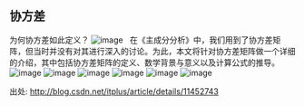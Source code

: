 ## 协方差
为何协方差如此定义？
![image](https://user-images.githubusercontent.com/46443218/122728308-9457fe00-d2aa-11eb-82a2-f3759a100d1b.png)
  在《主成分分析》中，我们用到了协方差矩阵，但当时并没有对其进行深入的讨论。为此，本文将针对协方差矩阵做一个详细的介绍，其中包括协方差矩阵的定义、数学背景与意义以及计算公式的推导。
![image](https://user-images.githubusercontent.com/46443218/122729730-10067a80-d2ac-11eb-9e36-ec51c2c4c78c.png)
![image](https://user-images.githubusercontent.com/46443218/122729808-23b1e100-d2ac-11eb-8388-1047791b3d7c.png)
![image](https://user-images.githubusercontent.com/46443218/122729837-2ca2b280-d2ac-11eb-9564-591a6b2fdc67.png)
![image](https://user-images.githubusercontent.com/46443218/122729889-37f5de00-d2ac-11eb-84f2-86757ccb47e9.png)
![image](https://user-images.githubusercontent.com/46443218/122729914-417f4600-d2ac-11eb-8875-fb4118bee731.png)
![image](https://user-images.githubusercontent.com/46443218/122729992-55c34300-d2ac-11eb-8c05-8fcb9ee2fe17.png)



出处: http://blog.csdn.net/itplus/article/details/11452743
